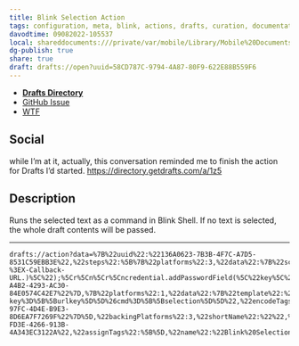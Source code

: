 ```yaml
---
title: Blink Selection Action
tags: configuration, meta, blink, actions, drafts, curation, documentation, dev
davodtime: 09082022-105537
local: shareddocuments:///private/var/mobile/Library/Mobile%20Documents/iCloud~md~obsidian/Documents/OBSHIDDIAN/drafts/58CD787C-9794-4A87-80F9-622E88B559F6.md
dg-publish: true
share: true
draft: drafts://open?uuid=58CD787C-9794-4A87-80F9-622E88B559F6
---
```

- [**Drafts Directory**](https://directory.getdrafts.com/a/1z5)
- [GitHub Issue](https://github.com/extratone/drafts/issues/50)
- [WTF](https://davidblue.wtf/drafts/58CD787C-9794-4A87-80F9-622E88B559F6.html)

## Social

while I’m at it, actually, this conversation reminded me to finish the action for Drafts I’d started. https://directory.getdrafts.com/a/1z5

## Description

Runs the selected text as a command in Blink Shell. If no text is selected, the whole draft contents will be passed.

---
```
drafts://action?data=%7B%22uuid%22:%22136A0623-7B3B-4F7C-A7D5-8531C59EBB3E%22,%22steps%22:%5B%7B%22platforms%22:3,%22data%22:%7B%22script%22:%22%5C/%5C/%20setup%20and%20request%20credentials%5Cr%5Cnlet%20credential%20%3D%20Credential.create(%5C%22Blink%5C%22,%20%5C%22Enter%20your%20local%20Blink%20URL%20Key%20(found%20in%20Settings-%3EX-Callback-URL.)%5C%22);%5Cr%5Cn%5Cr%5Cncredential.addPasswordField(%5C%22key%5C%22,%20%5C%22Blink%20URL%20Key%5C%22);%5Cr%5Cncredential.authorize();%5Cr%5Cn%5Cr%5Cnconst%20key%20%3D%20credential.getValue(%5C%22key%5C%22);%5Cn%5Cndraft.setTemplateTag(%5C%22urlkey%5C%22,%20key);%22,%22allowAsync%22:%22false%22%7D,%22type%22:%22script%22,%22isEnabled%22:true,%22uuid%22:%2298D8ADB2-A4B2-4293-AC30-84E0574C42E7%22%7D,%7B%22platforms%22:1,%22data%22:%7B%22template%22:%22blinkshell:%5C/%5C/run?key%3D%5B%5Burlkey%5D%5D%26cmd%3D%5B%5Bselection%5D%5D%22,%22encodeTags%22:%22true%22,%22useSafari%22:%22false%22%7D,%22type%22:%22url%22,%22isEnabled%22:true,%22uuid%22:%2296776ACB-97FC-4D4E-B9E3-8D6EA7F7269F%22%7D%5D,%22backingPlatforms%22:3,%22shortName%22:%22%22,%22shouldConfirm%22:false,%22disposition%22:0,%22keyCommand%22:%7B%22optionKey%22:false,%22input%22:%22B%22,%22controlKey%22:true,%22commandKey%22:false,%22type%22:%22action%22,%22discoverabilityTitle%22:%22Blink%20Selection%22,%22shiftKey%22:false%7D,%22logLevel%22:1,%22groupDisposition%22:0,%22notificationType%22:2,%22tintColor%22:%22indigo%22,%22actionDescription%22:%22Runs%20the%20selected%20text%20as%20a%20command%20in%20Blink%20Shell.%20If%20no%20text%20is%20selected,%20the%20whole%20draft%20contents%20will%20be%20passed.%22,%22keyUseIcon%22:false,%22icon%22:%22action_url%22,%22visibility%22:96,%22backingIsSeparator%22:false,%22groupUUID%22:%2216A2B316-FD3E-4266-913B-4A343EC3122A%22,%22assignTags%22:%5B%5D,%22name%22:%22Blink%20Selection%22%7D
```